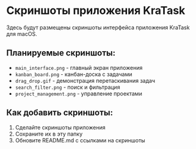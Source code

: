 # Скриншоты приложения KraTask

Здесь будут размещены скриншоты интерфейса приложения KraTask для macOS.

## Планируемые скриншоты:

- `main_interface.png` - главный экран приложения
- `kanban_board.png` - канбан-доска с задачами
- `drag_drop.gif` - демонстрация перетаскивания задач
- `search_filter.png` - поиск и фильтрация
- `project_management.png` - управление проектами

## Как добавить скриншоты:

1. Сделайте скриншоты приложения
2. Сохраните их в эту папку
3. Обновите README.md с ссылками на скриншоты
